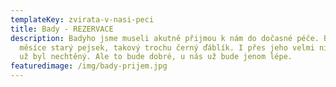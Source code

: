 ```yaml
---
templateKey: zvirata-v-nasi-peci
title: Bady - REZERVACE
description: Badyho jsme museli akutně přijmou k nám do dočasné péče. Bady je 4
  měsíce starý pejsek, takový trochu černý ďáblík. I přes jeho velmi nízký věk
  už byl nechtěný. Ale to bude dobré, u nás už bude jenom lépe.
featuredimage: /img/bady-prijem.jpg
---
```

